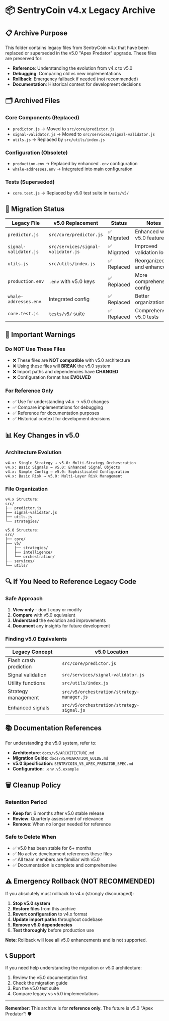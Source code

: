 # 📦 SentryCoin v4.x Legacy Archive

## 📋 **Archive Purpose**

This folder contains legacy files from SentryCoin v4.x that have been replaced or superseded in the v5.0 "Apex Predator" upgrade. These files are preserved for:

- **Reference**: Understanding the evolution from v4.x to v5.0
- **Debugging**: Comparing old vs new implementations
- **Rollback**: Emergency fallback if needed (not recommended)
- **Documentation**: Historical context for development decisions

## 🗂️ **Archived Files**

### **Core Components (Replaced)**
- `predictor.js` → Moved to `src/core/predictor.js`
- `signal-validator.js` → Moved to `src/services/signal-validator.js`
- `utils.js` → Replaced by `src/utils/index.js`

### **Configuration (Obsolete)**
- `production.env` → Replaced by enhanced `.env` configuration
- `whale-addresses.env` → Integrated into main configuration

### **Tests (Superseded)**
- `core.test.js` → Replaced by v5.0 test suite in `tests/v5/`

## 🔄 **Migration Status**

| Legacy File | v5.0 Replacement | Status | Notes |
|-------------|------------------|--------|-------|
| `predictor.js` | `src/core/predictor.js` | ✅ Migrated | Enhanced with v5.0 features |
| `signal-validator.js` | `src/services/signal-validator.js` | ✅ Migrated | Improved validation logic |
| `utils.js` | `src/utils/index.js` | ✅ Replaced | Reorganized and enhanced |
| `production.env` | `.env` with v5.0 keys | ✅ Replaced | More comprehensive config |
| `whale-addresses.env` | Integrated config | ✅ Replaced | Better organization |
| `core.test.js` | `tests/v5/` suite | ✅ Replaced | Comprehensive v5.0 tests |

## 🚫 **Important Warnings**

### **Do NOT Use These Files**
- ❌ These files are **NOT compatible** with v5.0 architecture
- ❌ Using these files will **BREAK** the v5.0 system
- ❌ Import paths and dependencies have **CHANGED**
- ❌ Configuration format has **EVOLVED**

### **For Reference Only**
- ✅ Use for understanding v4.x → v5.0 changes
- ✅ Compare implementations for debugging
- ✅ Reference for documentation purposes
- ✅ Historical context for development decisions

## 📊 **Key Changes in v5.0**

### **Architecture Evolution**
```
v4.x: Single Strategy → v5.0: Multi-Strategy Orchestration
v4.x: Basic Signals → v5.0: Enhanced Signal Objects
v4.x: Simple Config → v5.0: Sophisticated Configuration
v4.x: Basic Risk → v5.0: Multi-Layer Risk Management
```

### **File Organization**
```
v4.x Structure:
src/
├── predictor.js
├── signal-validator.js
├── utils.js
└── strategies/

v5.0 Structure:
src/
├── core/
├── v5/
│   ├── strategies/
│   ├── intelligence/
│   └── orchestration/
├── services/
└── utils/
```

## 🔍 **If You Need to Reference Legacy Code**

### **Safe Approach**
1. **View only** - don't copy or modify
2. **Compare** with v5.0 equivalent
3. **Understand** the evolution and improvements
4. **Document** any insights for future development

### **Finding v5.0 Equivalents**
| Legacy Concept | v5.0 Location |
|----------------|---------------|
| Flash crash prediction | `src/core/predictor.js` |
| Signal validation | `src/services/signal-validator.js` |
| Utility functions | `src/utils/index.js` |
| Strategy management | `src/v5/orchestration/strategy-manager.js` |
| Enhanced signals | `src/v5/orchestration/strategy-signal.js` |

## 📚 **Documentation References**

For understanding the v5.0 system, refer to:
- **Architecture**: `docs/v5/ARCHITECTURE.md`
- **Migration Guide**: `docs/v5/MIGRATION_GUIDE.md`
- **v5.0 Specification**: `SENTRYCOIN_V5_APEX_PREDATOR_SPEC.md`
- **Configuration**: `.env.v5.example`

## 🗑️ **Cleanup Policy**

### **Retention Period**
- **Keep for**: 6 months after v5.0 stable release
- **Review**: Quarterly assessment of relevance
- **Remove**: When no longer needed for reference

### **Safe to Delete When**
- ✅ v5.0 has been stable for 6+ months
- ✅ No active development references these files
- ✅ All team members are familiar with v5.0
- ✅ Documentation is complete and comprehensive

## ⚠️ **Emergency Rollback (NOT RECOMMENDED)**

If you absolutely must rollback to v4.x (strongly discouraged):

1. **Stop v5.0 system**
2. **Restore files** from this archive
3. **Revert configuration** to v4.x format
4. **Update import paths** throughout codebase
5. **Remove v5.0 dependencies**
6. **Test thoroughly** before production use

**Note**: Rollback will lose all v5.0 enhancements and is not supported.

## 📞 **Support**

If you need help understanding the migration or v5.0 architecture:
1. Review the v5.0 documentation first
2. Check the migration guide
3. Run the v5.0 test suite
4. Compare legacy vs v5.0 implementations

---

**Remember**: This archive is for **reference only**. The future is v5.0 "Apex Predator"! 🛡️
